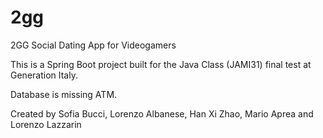 # 2gg
2GG Social Dating App for Videogamers


This is a Spring Boot project built for the Java Class (JAMI31) final test at Generation Italy.

Database is missing ATM.

Created by Sofia Bucci, Lorenzo Albanese, Han Xi Zhao, Mario Aprea and Lorenzo Lazzarin
